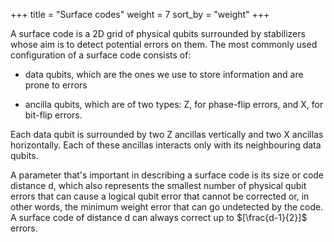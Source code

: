 +++
title = "Surface codes"
weight = 7
sort_by = "weight"
+++


A surface code is a 2D grid of physical qubits surrounded by stabilizers whose aim is to detect potential errors on them. The most commonly used configuration of a surface code consists of:

- data qubits, which are the ones we use to store information and are prone to errors

- ancilla qubits, which are of two types: Z, for phase-flip errors, and X, for bit-flip errors.

Each data qubit is surrounded by two Z ancillas vertically and two X ancillas horizontally. Each of these ancillas interacts only with its neighbouring data qubits.

A parameter that's important in describing a surface code is its size or code distance d, which also represents the smallest number of physical qubit errors that can cause a logical qubit error that cannot be corrected or, in other words, the minimum weight error that can go undetected by the code. A surface code of distance d can always correct up to $[\frac{d-1}{2}]$ errors.
